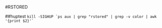 #RSTORED



##huptest
``` kill -SIGHUP `ps aux | grep "rstored" | grep -v color | awk '{print $2}'` ```